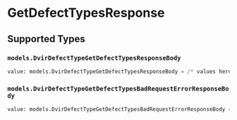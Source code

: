 # GetDefectTypesResponse


## Supported Types

### `models.DvirDefectTypeGetDefectTypesResponseBody`

```python
value: models.DvirDefectTypeGetDefectTypesResponseBody = /* values here */
```

### `models.DvirDefectTypeGetDefectTypesBadRequestErrorResponseBody`

```python
value: models.DvirDefectTypeGetDefectTypesBadRequestErrorResponseBody = /* values here */
```

